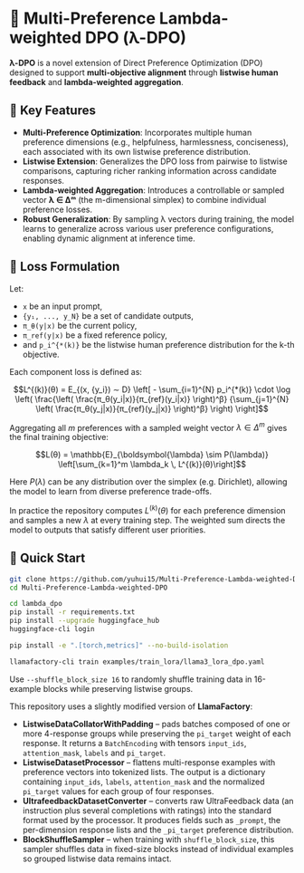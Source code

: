 # 🧠 Multi-Preference Lambda-weighted DPO (λ-DPO)

**λ-DPO** is a novel extension of Direct Preference Optimization (DPO) designed to support **multi-objective alignment** through **listwise human feedback** and **lambda-weighted aggregation**.

## 🚀 Key Features

- **Multi-Preference Optimization**: Incorporates multiple human preference dimensions (e.g., helpfulness, harmlessness, conciseness), each associated with its own listwise preference distribution.
- **Listwise Extension**: Generalizes the DPO loss from pairwise to listwise comparisons, capturing richer ranking information across candidate responses.
- **Lambda-weighted Aggregation**: Introduces a controllable or sampled vector **λ ∈ Δᵐ** (the m-dimensional simplex) to combine individual preference losses.
- **Robust Generalization**: By sampling λ vectors during training, the model learns to generalize across various user preference configurations, enabling dynamic alignment at inference time.

## 🧮 Loss Formulation

Let:
- `x` be an input prompt,
- `{y₁, ..., y_N}` be a set of candidate outputs,
- `π_θ(y|x)` be the current policy,
- `π_ref(y|x)` be a fixed reference policy,
- and `p_i^{*(k)}` be the listwise human preference distribution for the k-th objective.

Each component loss is defined as:

```math
L^{(k)}(θ) = E_{(x, {y_i}) ∼ D} \left[ 
  - \sum_{i=1}^{N} p_i^{*(k)} \cdot \log \left(
    \frac{\left( \frac{π_θ(y_i|x)}{π_{ref}(y_i|x)} \right)^β}
         {\sum_{j=1}^{N} \left( \frac{π_θ(y_j|x)}{π_{ref}(y_j|x)} \right)^β}
  \right) \right]
```

Aggregating all $m$ preferences with a sampled weight vector $\lambda \in \Delta^m$
gives the final training objective:

```math
L(θ) = \mathbb{E}_{\boldsymbol{\lambda} \sim P(\lambda)} \left[\sum_{k=1}^m
\lambda_k \, L^{(k)}(θ)\right]
```

Here $P(\lambda)$ can be any distribution over the simplex (e.g. Dirichlet),
allowing the model to learn from diverse preference trade-offs.

In practice the repository computes $L^{(k)}(θ)$ for each preference dimension
and samples a new $\lambda$ at every training step. The weighted sum directs the
model to outputs that satisfy different user priorities.

## 🚀 Quick Start

```bash
git clone https://github.com/yuhui15/Multi-Preference-Lambda-weighted-DPO.git
cd Multi-Preference-Lambda-weighted-DPO

cd lambda_dpo
pip install -r requirements.txt
pip install --upgrade huggingface_hub
huggingface-cli login

pip install -e ".[torch,metrics]" --no-build-isolation

llamafactory-cli train examples/train_lora/llama3_lora_dpo.yaml
```

Use `--shuffle_block_size 16` to randomly shuffle training data in 16-example
blocks while preserving listwise groups.

This repository uses a slightly modified version of **LlamaFactory**:

- **ListwiseDataCollatorWithPadding** – pads batches composed of one or more
  4-response groups while preserving the `pi_target` weight of each response. It
  returns a `BatchEncoding` with tensors `input_ids`, `attention_mask`, `labels`
  and `pi_target`.
- **ListwiseDatasetProcessor** – flattens multi-response examples with
  preference vectors into tokenized lists. The output is a dictionary containing
  `input_ids`, `labels`, `attention_mask` and the normalized `pi_target` values
  for each group of four responses.
- **UltrafeedbackDatasetConverter** – converts raw UltraFeedback data (an
  instruction plus several completions with ratings) into the standard format
  used by the processor. It produces fields such as `_prompt`, the per-dimension
  response lists and the `_pi_target` preference distribution.
- **BlockShuffleSampler** – when training with `shuffle_block_size`, this sampler
  shuffles data in fixed-size blocks instead of individual examples so grouped
  listwise data remains intact.
